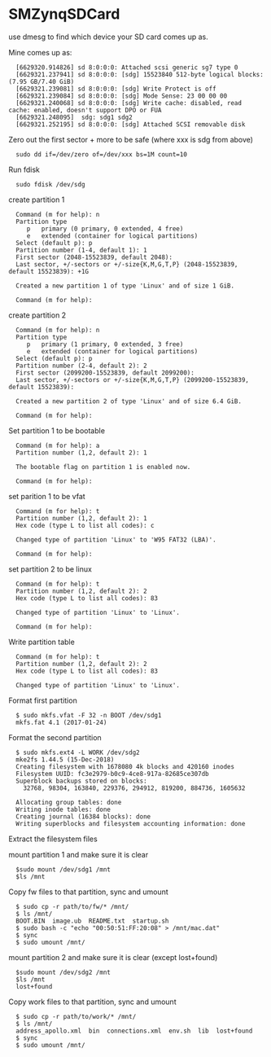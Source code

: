 # SMZynqSDCard
use dmesg to find which device your SD card comes up as.

Mine comes up as:
```
  [6629320.914826] sd 8:0:0:0: Attached scsi generic sg7 type 0
  [6629321.237941] sd 8:0:0:0: [sdg] 15523840 512-byte logical blocks: (7.95 GB/7.40 GiB)
  [6629321.239081] sd 8:0:0:0: [sdg] Write Protect is off
  [6629321.239084] sd 8:0:0:0: [sdg] Mode Sense: 23 00 00 00
  [6629321.240068] sd 8:0:0:0: [sdg] Write cache: disabled, read cache: enabled, doesn't support DPO or FUA
  [6629321.248095]  sdg: sdg1 sdg2
  [6629321.252195] sd 8:0:0:0: [sdg] Attached SCSI removable disk
```
Zero out the first sector + more to be safe (where xxx is sdg from above)
```
  sudo dd if=/dev/zero of=/dev/xxx bs=1M count=10
```
Run fdisk
```
  sudo fdisk /dev/sdg
```

create partition 1
```
  Command (m for help): n
  Partition type
     p   primary (0 primary, 0 extended, 4 free)
     e   extended (container for logical partitions)
  Select (default p): p
  Partition number (1-4, default 1): 1
  First sector (2048-15523839, default 2048):
  Last sector, +/-sectors or +/-size{K,M,G,T,P} (2048-15523839, default 15523839): +1G

  Created a new partition 1 of type 'Linux' and of size 1 GiB.

  Command (m for help):
```

create partition 2
```
  Command (m for help): n
  Partition type
     p   primary (1 primary, 0 extended, 3 free)
     e   extended (container for logical partitions)
  Select (default p): p
  Partition number (2-4, default 2): 2
  First sector (2099200-15523839, default 2099200):
  Last sector, +/-sectors or +/-size{K,M,G,T,P} (2099200-15523839, default 15523839):

  Created a new partition 2 of type 'Linux' and of size 6.4 GiB.

  Command (m for help):
```

Set partition 1 to be bootable
```
  Command (m for help): a
  Partition number (1,2, default 2): 1

  The bootable flag on partition 1 is enabled now.

  Command (m for help):
```

set parition 1 to be vfat
```
  Command (m for help): t
  Partition number (1,2, default 2): 1
  Hex code (type L to list all codes): c

  Changed type of partition 'Linux' to 'W95 FAT32 (LBA)'.

  Command (m for help):
```
set partition 2 to be linux
```
  Command (m for help): t
  Partition number (1,2, default 2): 2
  Hex code (type L to list all codes): 83

  Changed type of partition 'Linux' to 'Linux'.

  Command (m for help):
```
Write partition table
```
  Command (m for help): t
  Partition number (1,2, default 2): 2
  Hex code (type L to list all codes): 83

  Changed type of partition 'Linux' to 'Linux'.
```
Format first partition
```
  $ sudo mkfs.vfat -F 32 -n BOOT /dev/sdg1
  mkfs.fat 4.1 (2017-01-24)
```
Format the second partition
```
  $ sudo mkfs.ext4 -L WORK /dev/sdg2
  mke2fs 1.44.5 (15-Dec-2018)
  Creating filesystem with 1678080 4k blocks and 420160 inodes
  Filesystem UUID: fc3e2979-b0c9-4ce8-917a-82685ce307db
  Superblock backups stored on blocks:
  	32768, 98304, 163840, 229376, 294912, 819200, 884736, 1605632

  Allocating group tables: done
  Writing inode tables: done
  Creating journal (16384 blocks): done
  Writing superblocks and filesystem accounting information: done
```
Extract the filesystem files

mount partition 1 and make sure it is clear
```
  $sudo mount /dev/sdg1 /mnt
  $ls /mnt
```

Copy fw files to that partition, sync and umount
```
  $ sudo cp -r path/to/fw/* /mnt/
  $ ls /mnt/
  BOOT.BIN  image.ub  README.txt  startup.sh
  $ sudo bash -c "echo "00:50:51:FF:20:08" > /mnt/mac.dat"
  $ sync
  $ sudo umount /mnt/
```
mount partition 2 and make sure it is clear (except lost+found)
```
  $sudo mount /dev/sdg2 /mnt
  $ls /mnt
  lost+found
```
Copy work files to that partition, sync and umount
```
  $ sudo cp -r path/to/work/* /mnt/
  $ ls /mnt/
  address_apollo.xml  bin  connections.xml  env.sh  lib  lost+found
  $ sync
  $ sudo umount /mnt/
```
